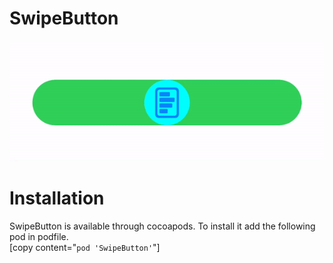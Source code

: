 # SwipeButton
![Sample](https://github.com/rajeshpremani/SwipeButton/blob/main/Example/Assets/demo.gif)

# Installation
SwipeButton is available through cocoapods. To install it add the following pod in podfile.<br />
[copy content="`pod 'SwipeButton'`"]


